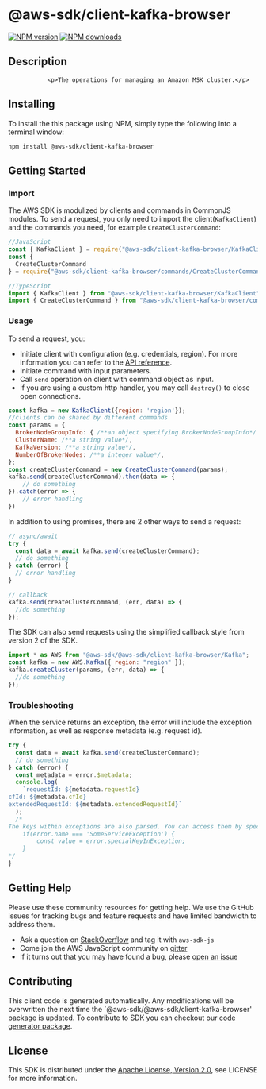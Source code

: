 # @aws-sdk/client-kafka-browser

[![NPM version](https://img.shields.io/npm/v/@aws-sdk/client-kafka-browser/preview.svg)](https://www.npmjs.com/package/@aws-sdk/client-kafka-browser)
[![NPM downloads](https://img.shields.io/npm/dm/@aws-sdk/client-kafka-browser.svg)](https://www.npmjs.com/package/@aws-sdk/client-kafka-browser)

## Description

               <p>The operations for managing an Amazon MSK cluster.</p>


## Installing

To install the this package using NPM, simply type the following into a terminal window:

```
npm install @aws-sdk/client-kafka-browser
```

## Getting Started

### Import

The AWS SDK is modulized by clients and commands in CommonJS modules. To send a request, you only need to import the client(`KafkaClient`) and the commands you need, for example `CreateClusterCommand`:

```javascript
//JavaScript
const { KafkaClient } = require("@aws-sdk/client-kafka-browser/KafkaClient");
const {
  CreateClusterCommand
} = require("@aws-sdk/client-kafka-browser/commands/CreateClusterCommand");
```

```javascript
//TypeScript
import { KafkaClient } from "@aws-sdk/client-kafka-browser/KafkaClient";
import { CreateClusterCommand } from "@aws-sdk/client-kafka-browser/commands/CreateClusterCommand";
```

### Usage

To send a request, you:

- Initiate client with configuration (e.g. credentials, region). For more information you can refer to the [API reference][].
- Initiate command with input parameters.
- Call `send` operation on client with command object as input.
- If you are using a custom http handler, you may call `destroy()` to close open connections.

```javascript
const kafka = new KafkaClient({region: 'region'});
//clients can be shared by different commands
const params = {
  BrokerNodeGroupInfo: { /**an object specifying BrokerNodeGroupInfo*/ },
  ClusterName: /**a string value*/,
  KafkaVersion: /**a string value*/,
  NumberOfBrokerNodes: /**a integer value*/,
};
const createClusterCommand = new CreateClusterCommand(params);
kafka.send(createClusterCommand).then(data => {
    // do something
}).catch(error => {
    // error handling
})
```

In addition to using promises, there are 2 other ways to send a request:

```javascript
// async/await
try {
  const data = await kafka.send(createClusterCommand);
  // do something
} catch (error) {
  // error handling
}
```

```javascript
// callback
kafka.send(createClusterCommand, (err, data) => {
  //do something
});
```

The SDK can also send requests using the simplified callback style from version 2 of the SDK.

```javascript
import * as AWS from "@aws-sdk/@aws-sdk/client-kafka-browser/Kafka";
const kafka = new AWS.Kafka({ region: "region" });
kafka.createCluster(params, (err, data) => {
  //do something
});
```

### Troubleshooting

When the service returns an exception, the error will include the exception information, as well as response metadata (e.g. request id).

```javascript
try {
  const data = await kafka.send(createClusterCommand);
  // do something
} catch (error) {
  const metadata = error.$metadata;
  console.log(
    `requestId: ${metadata.requestId}
cfId: ${metadata.cfId}
extendedRequestId: ${metadata.extendedRequestId}`
  );
  /*
The keys within exceptions are also parsed. You can access them by specifying exception names:
    if(error.name === 'SomeServiceException') {
        const value = error.specialKeyInException;
    }
*/
}
```

## Getting Help

Please use these community resources for getting help. We use the GitHub issues for tracking bugs and feature requests and have limited bandwidth to address them.

- Ask a question on [StackOverflow](https://stackoverflow.com/questions/tagged/aws-sdk-js) and tag it with `aws-sdk-js`
- Come join the AWS JavaScript community on [gitter](https://gitter.im/aws/aws-sdk-js-v3)
- If it turns out that you may have found a bug, please [open an issue](https://github.com/aws/aws-sdk-js-v3/issues)

## Contributing

This client code is generated automatically. Any modifications will be overwritten the next time the `@aws-sdk/@aws-sdk/client-kafka-browser' package is updated. To contribute to SDK you can checkout our [code generator package][].

## License

This SDK is distributed under the
[Apache License, Version 2.0](http://www.apache.org/licenses/LICENSE-2.0),
see LICENSE for more information.

[code generator package]: https://github.com/aws/aws-sdk-js-v3/tree/master/packages/service-types-generator
[api reference]: https://docs.aws.amazon.com/AWSJavaScriptSDK/latest/

